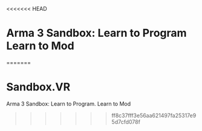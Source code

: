 <<<<<<< HEAD
# Arma 3 Sandbox: Learn to Program Learn to Mod




=======
# Sandbox.VR
Arma 3 Sandbox: Learn to Program. Learn to Mod
>>>>>>> ff8c37fff3e56aa621497fa25317e95d7cfd078f
